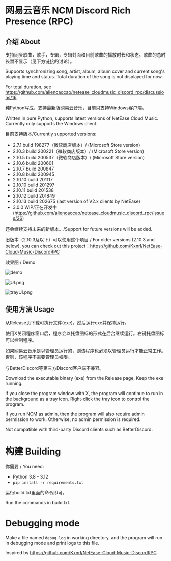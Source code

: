 # 网易云音乐 NCM Discord Rich Presence (RPC)

## 介绍 About

支持同步歌曲，歌手，专辑，专辑封面和目前歌曲的播放时长和状态。歌曲的总时长暂不显示（见下方链接的讨论）。

Supports synchronizing song, artist, album, album cover and current song's playing time and status. Total duration of the song is not displayed for now.

For total duration, see https://github.com/aliencaocao/netease_cloudmusic_discord_rpc/discussions/16

纯Python写成，支持最新版网易云音乐，目前只支持Windows客户端。

Written in pure Python, supports latest versions of NetEase Cloud Music. Currently only supports the Windows client.

目前支持版本/Currently supported versions:

* 2.7.1 build 198277（微软商店版本）/ (Microsoft Store version)
* 2.10.3 build 200221（微软商店版本）/ (Microsoft Store version)
* 2.10.5 build 200537（微软商店版本）/ (Microsoft Store version)
* 2.10.6 build 200601
* 2.10.7 build 200847
* 2.10.8 build 200945
* 2.10.10 build 201117
* 2.10.10 build 201297
* 2.10.11 build 201538
* 2.10.12 build 201849
* 2.10.13 build 202675 (last version of V2.x clients by NetEase)
* 3.0.0 WIP/正在开发中 (https://github.com/aliencaocao/netease_cloudmusic_discord_rpc/issues/26)

还会继续支持未来的新版本。/Support for future versions will be added.


旧版本（2.10.3及以下）可以使用这个项目 / For older versions (2.10.3 and below), you can check out this project：https://github.com/Kxnrl/NetEase-Cloud-Music-DiscordRPC

效果图 / Demo

![demo](demo.png)

![UI.png](UI.png)

![trayUI.png](trayUI.png)

## 使用方法 Usage
从Release页下载可执行文件(exe)，然后运行exe并保持运行。

使用X关闭程序窗口后，程序会以托盘图标的形式在后台继续运行。右键托盘图标可以控制程序。

如果网易云音乐是以管理员运行的，则该程序也必须以管理员运行才能正常工作。否则，该程序不需要管理员权限。

与BetterDiscord等第三方Discord客户端不兼容。

Download the executable binary (exe) from the Release page, Keep the exe running.

If you close the program window with X, the program will continue to run in the background as a tray icon. Right-click the tray icon to control the program.

If you run NCM as admin, then the program will also require admin permission to work. Otherwise, no admin permission is required.

Not compatible with third-party Discord clients such as BetterDiscord.

# 构建 Building
你需要 / You need:
- Python 3.8 - 3.12
- `pip install -r requirements.txt`

运行build.txt里面的命令即可。

Run the commands in build.txt.

# Debugging mode
Make a file named `debug.log` in working directory, and the program will run in debugging mode and print logs to this file.

Inspired by https://github.com/Kxnrl/NetEase-Cloud-Music-DiscordRPC